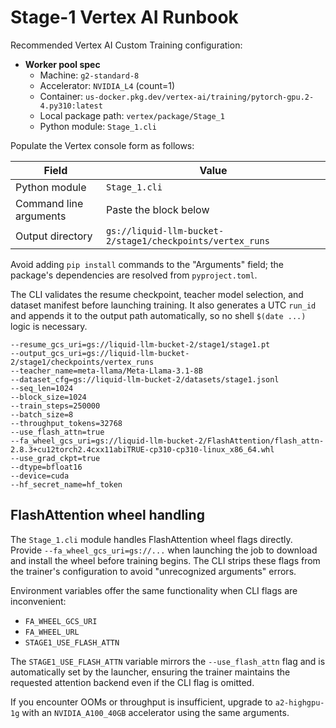 # Stage-1 Vertex AI Runbook

Recommended Vertex AI Custom Training configuration:

- **Worker pool spec**
  - Machine: `g2-standard-8`
  - Accelerator: `NVIDIA_L4` (count=1)
  - Container: `us-docker.pkg.dev/vertex-ai/training/pytorch-gpu.2-4.py310:latest`
  - Local package path: `vertex/package/Stage_1`
  - Python module: `Stage_1.cli`

Populate the Vertex console form as follows:

| Field | Value |
| ----- | ----- |
| Python module | `Stage_1.cli` |
| Command line arguments | Paste the block below |
| Output directory | `gs://liquid-llm-bucket-2/stage1/checkpoints/vertex_runs` |

Avoid adding `pip install` commands to the "Arguments" field; the package's
dependencies are resolved from `pyproject.toml`.

The CLI validates the resume checkpoint, teacher model selection, and dataset
manifest before launching training. It also generates a UTC `run_id` and
appends it to the output path automatically, so no shell `$(date ...)` logic is
necessary.

```
--resume_gcs_uri=gs://liquid-llm-bucket-2/stage1/stage1.pt
--output_gcs_uri=gs://liquid-llm-bucket-2/stage1/checkpoints/vertex_runs
--teacher_name=meta-llama/Meta-Llama-3.1-8B
--dataset_cfg=gs://liquid-llm-bucket-2/datasets/stage1.jsonl
--seq_len=1024
--block_size=1024
--train_steps=250000
--batch_size=8
--throughput_tokens=32768
--use_flash_attn=true
--fa_wheel_gcs_uri=gs://liquid-llm-bucket-2/FlashAttention/flash_attn-2.8.3+cu12torch2.4cxx11abiTRUE-cp310-cp310-linux_x86_64.whl
--use_grad_ckpt=true
--dtype=bfloat16
--device=cuda
--hf_secret_name=hf_token
```

## FlashAttention wheel handling

The `Stage_1.cli` module handles FlashAttention wheel flags directly. Provide
`--fa_wheel_gcs_uri=gs://...` when launching the job to download and install the
wheel before training begins. The CLI strips these flags from the trainer's
configuration to avoid "unrecognized arguments" errors.

Environment variables offer the same functionality when CLI flags are
inconvenient:

- `FA_WHEEL_GCS_URI`
- `FA_WHEEL_URL`
- `STAGE1_USE_FLASH_ATTN`

The `STAGE1_USE_FLASH_ATTN` variable mirrors the `--use_flash_attn` flag and is
automatically set by the launcher, ensuring the trainer maintains the requested
attention backend even if the CLI flag is omitted.

If you encounter OOMs or throughput is insufficient, upgrade to `a2-highgpu-1g`
with an `NVIDIA_A100_40GB` accelerator using the same arguments.

